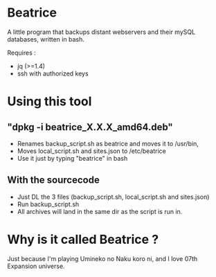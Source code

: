 # Beatrice
A little program that backups distant webservers and their mySQL databases, written in bash.

Requires :
- jq (>=1.4)
- ssh with authorized keys

# Using this tool

## "dpkg -i beatrice_X.X.X_amd64.deb"
- Renames backup_script.sh as beatrice and moves it to /usr/bin,
- Moves local_script.sh and sites.json to /etc/beatrice
- Use it just by typing "beatrice" in bash

## With the sourcecode
- Just DL the 3 files (backup_script.sh, local_script.sh and sites.json)
- Run backup_script.sh
- All archives will land in the same dir as the script is run in.

# Why is it called Beatrice ?
Just because I'm playing Umineko no Naku koro ni, and I love 07th Expansion universe.
